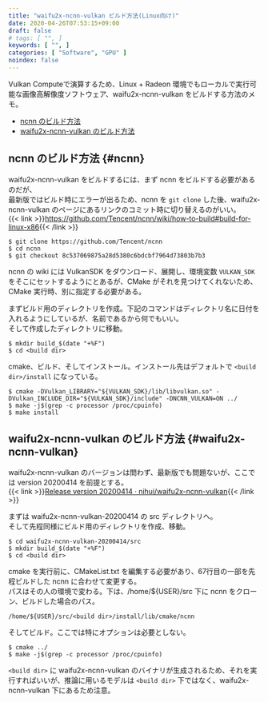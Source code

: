 ```yaml
---
title: "waifu2x-ncnn-vulkan ビルド方法(Linux向け)"
date: 2020-04-26T07:53:15+09:00
draft: false
# tags: [ "", ]
keywords: [ "", ]
categories: [ "Software", "GPU" ]
noindex: false
---
```


Vulkan Computeで演算するため、Linux + Radeon 環境でもローカルで実行可能な画像高解像度ソフトウェア、waifu2x-ncnn-vulkan をビルドする方法のメモ。

 * [ncnn のビルド方法](#ncnn)
 * [waifu2x-ncnn-vulkan のビルド方法](#waifu2x-ncnn-vulkan)

## ncnn のビルド方法 {#ncnn}
waifu2x-ncnn-vulkan をビルドするには、まず ncnn をビルドする必要があるのだが、  
最新版ではビルド時にエラーが出るため、ncnn を `git clone` した後、waifu2x-ncnn-vulkan のページにあるリンクのコミット時に切り替えるのがいい。  
{{< link >}}<https://github.com/Tencent/ncnn/wiki/how-to-build#build-for-linux-x86>{{< /link >}}

	$ git clone https://github.com/Tencent/ncnn
	$ cd ncnn
	$ git checkout 8c537069875a28d5380c6bdcbf7964d73803b7b3

ncnn の wiki には VulkanSDK をダウンロード、展開し、環境変数 `VULKAN_SDK` をそこにセットするようにとあるが、CMake がそれを見つけてくれないため、CMake 実行時、別に指定する必要がある。  

まずビルド用のディレクトリを作成。下記のコマンドはディレクトリ名に日付を入れるようにしているが、名前であるから何でもいい。  
そして作成したディレクトリに移動。  

	$ mkdir build_$(date "+%F")
	$ cd <build dir>

cmake、ビルド、そしてインストール。インストール先はデフォルトで `<build dir>/install` になっている。  

	$ cmake -DVulkan_LIBRARY="${VULKAN_SDK}/lib/libvulkan.so" -DVulkan_INCLUDE_DIR="${VULKAN_SDK}/include" -DNCNN_VULKAN=ON ../
	$ make -j$(grep -c processor /proc/cpuinfo)
	$ make install

## waifu2x-ncnn-vulkan のビルド方法 {#waifu2x-ncnn-vulkan}
waifu2x-ncnn-vulkan のバージョンは問わず、最新版でも問題ないが、ここでは version 20200414 を前提とする。  
{{< link >}}[Release version 20200414 · nihui/waifu2x-ncnn-vulkan](https://github.com/nihui/waifu2x-ncnn-vulkan/releases/tag/20200414){{< /link >}}

まずは waifu2x-ncnn-vulkan-20200414 の src ディレクトリへ。  
そして先程同様にビルド用のディレクトリを作成、移動。

	$ cd waifu2x-ncnn-vulkan-20200414/src
	$ mkdir build_$(date "+%F")
	$ cd <build dir>

cmake を実行前に、CMakeList.txt を編集する必要があり、67行目の一部を先程ビルドした ncnn に合わせて変更する。  
パスはその人の環境で変わる。下は、/home/${USER}/src 下に ncnn をクローン、ビルドした場合のパス。  

	/home/${USER}/src/<build dir>/install/lib/cmake/ncnn

そしてビルド。ここでは特にオプションは必要としない。

	$ cmake ../
	$ make -j$(grep -c processor /proc/cpuinfo)

`<build dir>` に waifu2x-ncnn-vulkan のバイナリが生成されるため、それを実行すればいいが、推論に用いるモデルは `<build dir>` 下ではなく、waifu2x-ncnn-vulkan 下にあるため注意。  

